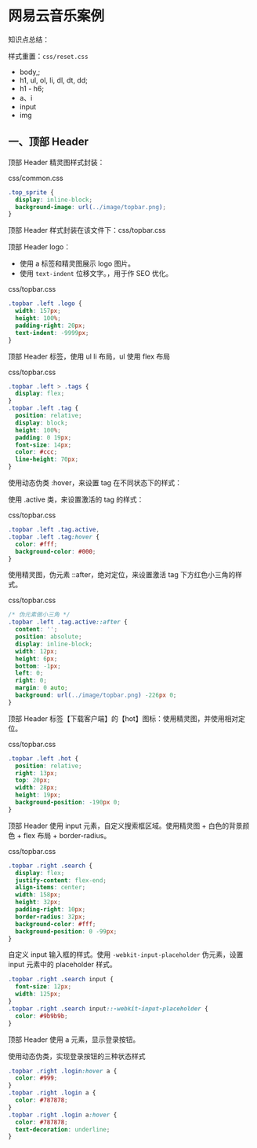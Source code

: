 # 网易云音乐案例

知识点总结：

样式重置：`css/reset.css`

- body,;
- h1, ul, ol, li, dl, dt, dd;
- h1 - h6;
- a、i
- input
- img

## 一、顶部 Header

顶部 Header 精灵图样式封装：

css/common.css

```css
.top_sprite {
  display: inline-block;
  background-image: url(../image/topbar.png);
}
```

顶部 Header 样式封装在该文件下：css/topbar.css

顶部 Header logo：

- 使用 a 标签和精灵图展示 logo 图片。
- 使用 `text-indent` 位移文字。，用于作 SEO 优化。

css/topbar.css

```css
.topbar .left .logo {
  width: 157px;
  height: 100%;
  padding-right: 20px;
  text-indent: -9999px;
}
```

顶部 Header 标签，使用 ul li 布局，ul 使用 flex 布局

css/topbar.css

```css
.topbar .left > .tags {
  display: flex;
}
.topbar .left .tag {
  position: relative;
  display: block;
  height: 100%;
  padding: 0 19px;
  font-size: 14px;
  color: #ccc;
  line-height: 70px;
}
```

使用动态伪类 :hover，来设置 tag 在不同状态下的样式：

使用 .active 类，来设置激活的 tag 的样式：

css/topbar.css

```css
.topbar .left .tag.active,
.topbar .left .tag:hover {
  color: #fff;
  background-color: #000;
}
```

使用精灵图，伪元素 ::after，绝对定位，来设置激活 tag 下方红色小三角的样式。

css/topbar.css

```css
/* 伪元素做小三角 */
.topbar .left .tag.active::after {
  content: '';
  position: absolute;
  display: inline-block;
  width: 12px;
  height: 6px;
  bottom: -1px;
  left: 0;
  right: 0;
  margin: 0 auto;
  background: url(../image/topbar.png) -226px 0;
}
```

顶部 Header 标签【下载客户端】的【hot】图标：使用精灵图，并使用相对定位。

css/topbar.css

```css
.topbar .left .hot {
  position: relative;
  right: 13px;
  top: 20px;
  width: 28px;
  height: 19px;
  background-position: -190px 0;
}
```

顶部 Header 使用 input 元素，自定义搜索框区域。使用精灵图 + 白色的背景颜色 + flex 布局 + border-radius。

css/topbar.css

```css
.topbar .right .search {
  display: flex;
  justify-content: flex-end;
  align-items: center;
  width: 158px;
  height: 32px;
  padding-right: 10px;
  border-radius: 32px;
  background-color: #fff;
  background-position: 0 -99px;
}
```

自定义 input 输入框的样式。使用 `-webkit-input-placeholder` 伪元素，设置 input 元素中的 placeholder 样式。

```css
.topbar .right .search input {
  font-size: 12px;
  width: 125px;
}
.topbar .right .search input::-webkit-input-placeholder {
  color: #9b9b9b;
}
```

顶部 Header 使用 a 元素，显示登录按钮。

使用动态伪类，实现登录按钮的三种状态样式

```css
.topbar .right .login:hover a {
  color: #999;
}
.topbar .right .login a {
  color: #787878;
}
.topbar .right .login a:hover {
  color: #787878;
  text-decoration: underline;
}
```

